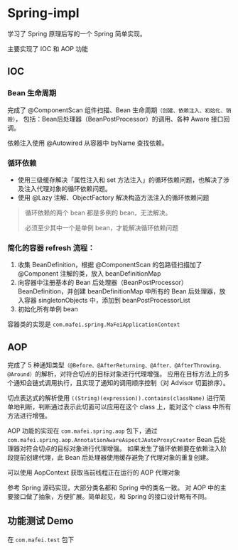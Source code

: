 # Spring-impl
学习了 Spring 原理后写的一个 Spring 简单实现。

主要实现了 IOC 和 AOP 功能

## IOC
### Bean 生命周期
完成了 @ComponentScan 组件扫描、Bean 生命周期`（创建、依赖注入、初始化、销毁）`， 
包括：Bean后处理器（BeanPostProcessor）的调用、各种 Aware 接口回调。

依赖注入使用 @Autowired 从容器中 byName 查找依赖。

### 循环依赖
- 使用三级缓存解决「属性注入和 set 方法注入」的循环依赖问题，也解决了涉及注入代理对象的循环依赖问题。
- 使用 @Lazy 注解、ObjectFactory 解决构造方法注入的循环依赖问题
> 循环依赖的两个 bean 都是多例的 bean，无法解决。 
> 
> 必须至少其中一个是单例 bean，才能解决循环依赖问题

### 简化的容器 refresh 流程：
1. 收集 BeanDefinition，根据 @ComponentScan 的包路径扫描加了 @Component 注解的类，放入 beanDefinitionMap
2. 向容器中注册基本的 Bean 后处理器（BeanPostProcessor）BeanDefinition，并创建 beanDefinitionMap 中所有的 Bean 后处理器，放入容器 singletonObjects 中，添加到 beanPostProcessorList
3. 初始化所有单例 bean

容器类的实现是 `com.mafei.spring.MaFeiApplicationContext`

## AOP
完成了 5 种通知类型`（@Before、@AfterReturning、@After、@AfterThrowing、@Around）`的解析，对符合切点的目标对象进行代理增强。
应用在目标方法上的多个通知会链式调用执行，且实现了通知的调用顺序控制（对 Advisor 切面排序）。

切点表达式的解析使用 `((String)(expression)).contains(className)` 进行简单地判断，判断通过表示此切面可以应用在这个 class 上，能对这个 class 中所有方法进行增强。

AOP 功能的实现在 `com.mafei.spring.aop` 包下，通过 `com.mafei.spring.aop.AnnotationAwareAspectJAutoProxyCreator` Bean 后处理器对符合切点的目标对象进行代理增强。
如果发生了循环依赖要在依赖注入阶段提前创建代理，此 Bean 后处理器使用缓存避免了代理对象的重复创建。

可以使用 AopContext 获取当前线程正在运行的 AOP 代理对象

参考 Spring 源码实现，大部分类名都和 Spring 中的类名一致。
对 AOP 中的主要接口做了抽象，方便扩展。简单起见，和 Spring 的接口设计略有不同。

## 功能测试 Demo
在 `com.mafei.test` 包下